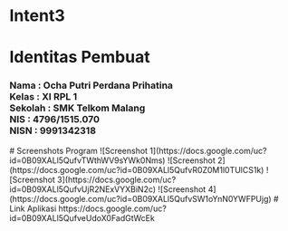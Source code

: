 # Intent3
# Identitas Pembuat
 <h3>
 Nama : Ocha Putri Perdana Prihatina
 <br>Kelas : XI RPL 1
 <br>Sekolah : SMK Telkom Malang
 <br>NIS : 4796/1515.070
 <br>NISN : 9991342318
 </h3>
# Screenshots Program
 ![Screenshot 1](https://docs.google.com/uc?id=0B09XALl5QufvTWthWV9sYWk0Nms)
 ![Screenshot 2](https://docs.google.com/uc?id=0B09XALl5QufvR0Z0M1l0TUlCS1k)
 ![Screenshot 3](https://docs.google.com/uc?id=0B09XALl5QufvUjR2NExVYXBiN2c)
 ![Screenshot 4](https://docs.google.com/uc?id=0B09XALl5QufvSW1oYnN0YWFPUjg)
# Link Aplikasi
https://docs.google.com/uc?id=0B09XALl5QufveUdoX0FadGtWcEk
 
